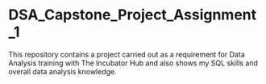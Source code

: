 # DSA_Capstone_Project_Assignment_1
This repository contains a project carried out as a requirement for Data Analysis  training with The Incubator Hub and also shows my SQL skills and overall data analysis knowledge.
